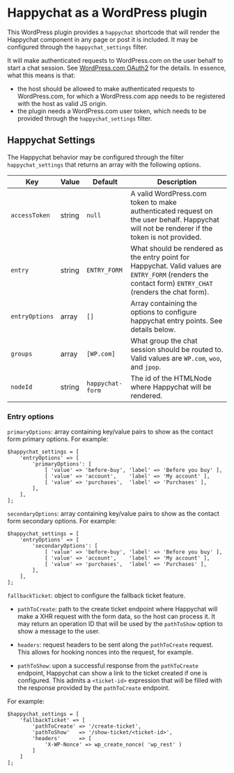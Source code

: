 # Happychat as a WordPress plugin

This WordPress plugin provides a `happychat` shortcode that will render the Happychat component in any page or post it is included. It may be configured through the `happychat_settings` filter.

It will make authenticated requests to WordPress.com on the user behalf to start a chat session. See [WordPress.com OAuth2](https://developer.wordpress.com/docs/oauth2/) for the details. In essence, what this means is that:

* the host should be allowed to make authenticated requests to WordPress.com, for which a WordPress.com app needs to be registered with the host as valid JS origin.
* the plugin needs a WordPress.com user token, which needs to be provided through the `happychat_settings` filter.

## Happychat Settings

The Happychat behavior may be configured through the filter `happychat_settings` that returns an array with the following options.

| Key | Value | Default | Description |
| --- | --- | --- | --- |
| `accessToken` | string | `null` | A valid WordPress.com token to make authenticated request on the user behalf. Happychat will not be renderer if the token is not provided. |
| `entry` | string | `ENTRY_FORM` | What should be rendered as the entry point for Happychat. Valid values are `ENTRY_FORM` (renders the contact form) `ENTRY_CHAT` (renders the chat form). |
| `entryOptions` | array | `[]` | Array containing the options to configure happychat entry points. See details below. |
| `groups` | array | `[WP.com]` | What group the chat session should be routed to. Valid values are `WP.com`, `woo`, and `jpop`. |
| `nodeId` | string | `happychat-form` | The id of the HTMLNode where Happychat will be rendered. |

### Entry options

`primaryOptions`: array containing key/value pairs to show as the contact form primary options. For example:

	$happychat_settings = [
		'entryOptions' => [
			'primaryOptions': [
				[ 'value' => 'before-buy', 'label' => 'Before you buy' ],
				[ 'value' => 'account',    'label' => 'My account' ],
				[ 'value' => 'purchases',  'label' => 'Purchases' ],
			],
		],
	];

`secondaryOptions`: array containing key/value pairs to show as the contact form secondary options. For example:

	$happychat_settings = [
		'entryOptions' => [
			'secondaryOptions': [
				[ 'value' => 'before-buy', 'label' => 'Before you buy' ],
				[ 'value' => 'account',    'label' => 'My account' ],
				[ 'value' => 'purchases',  'label' => 'Purchases' ],
			],
		],
	];

`fallbackTicket`: object to configure the fallback ticket feature.

* `pathToCreate`: path to the create ticket endpoint where Happychat will make a XHR request with the form data, so the host can process it. It may return an operation ID that will be used by the `pathToShow` option to show a message to the user.

* `headers`: request headers to be sent along the `pathToCreate` request. This allows for hooking nonces into the request, for example.

* `pathToShow`: upon a successful response from the `pathToCreate` endpoint, Happychat can show a link to the ticket created if one is configured. This admits a `<ticket-id>` expression that will be filled with the response provided by the `pathToCreate` endpoint.

For example:

	$happychat_settings = [
		'fallbackTicket' => [
			'pathToCreate' => '/create-ticket',
			'pathToShow'   => '/show-ticket/<ticket-id>',
			'headers'      => [
				'X-WP-Nonce' => wp_create_nonce( 'wp_rest' )
			]
		]
	];
